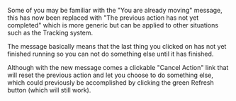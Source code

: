 Some of you may be familiar with the "You are already moving" message, this has now been replaced with "The previous action has not yet completed" which is more generic but can be applied to other situations such as the Tracking system.

The message basically means that the last thing you clicked on has not yet finished running so you can not do something else until it has finished.

Although with the new message comes a clickable "Cancel Action" link that will reset the previous action and let you choose to do something else, which could previously be accomplished by clicking the green Refresh button (which will still work).